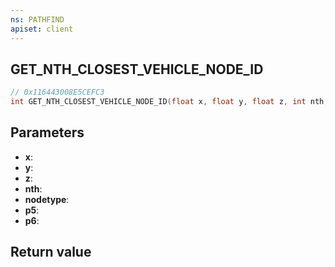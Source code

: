 ```yaml
---
ns: PATHFIND
apiset: client
---
```

## GET_NTH_CLOSEST_VEHICLE_NODE_ID

```c
// 0x116443008E5CEFC3
int GET_NTH_CLOSEST_VEHICLE_NODE_ID(float x, float y, float z, int nth, int nodetype, float p5, float p6);
```


## Parameters
* **x**:
* **y**:
* **z**:
* **nth**:
* **nodetype**:
* **p5**:
* **p6**:

## Return value